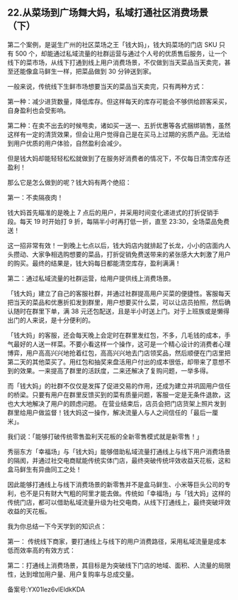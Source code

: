 ## 22.从菜场到广场舞大妈，私域打通社区消费场景（下）
第二个案例，是诞生广州的社区菜场之王「钱大妈」，钱大妈菜场的门店 SKU 只有 500 个，却能通过私域流量的社群运营与通过个人号的优质售后服务，让一个线下的菜市场，从线下打通到线上用户消费场景，不仅做到当天菜品当天卖完，甚至还能像盒马鲜生一样，把菜品做到 30 分钟送到家。


一般来说，传统线下生鲜市场想要当天的菜品当天卖完，只有两种方式：


第一种：减少进货数量，降低库存。但这样每天的库存可能会不够供给顾客采买，自身盈利也会受影响。


第二种：在卖不出去的时候甩卖，诸如买一送一、五折优惠等各式捆绑销售，虽然这样有一定的清货效果，但会让用户觉得自己是在买马上过期的劣质产品。无法给到用户优质的用户体验，自然盈利会减少。


但是钱大妈却能轻轻松松就做到了在服务好消费者的情况下，不仅每日清空库存还盈利！


那么它是怎么做到的呢？钱大妈有两个绝招：


第一：不卖隔夜肉！


钱大妈首先瞄准的是晚上 7 点后的用户，并采用时间变化递进式的打折促销手段。每天 19 时开始打 9 折，每隔半小时再打低一折，直至 23:30，全场菜品免费送！


这一招非常有效！一到晚上七点以后，钱大妈店内就排起了长龙，小小的店面内人头攒动、大家争相选购想要的菜品，打折促销免费送带来的紧张感大大刺激了用户的购买。最终的结果是，钱大妈每日都能清空库存，盈利满满！


第二：通过私域流量的社群运营，给用户提供线上消费场景。


「钱大妈」建立了自己的客服社群，并通过社群提高用户买菜的便捷性。客服每天把当天的菜品和优惠折扣发到群里，用户想要买什么菜，可以让店员拍照，然后确认随时在群里下单，满 38 元还包配送，且是半小时送上门。对于上班族或是懒得出门的人来说，是十分便利的。


「钱大妈」的客服，还会每天晚上会定时在群里发红包，不多，几毛钱的成本，手气最好的人送一样菜。不要小看这样一个操作，这可是一个精心设计的消费者心理博弈，用户高高兴兴地抢着红包，高高兴兴地去门店领奖品，然后顺便在门店里把第二天的其他菜买了。用红包和抽奖来盘活用户付出的成本很低，却带来了意想不到的效果。一来提高了群里的活跃度，二来还解决了复购问题，一举多得。


而「钱大妈」的社群不仅仅是发挥了促进交易的作用，还成为建立并巩固用户信任的桥梁。只要有用户在群里反馈买到的菜有质量问题，客服一定是无条件退款，这也大大地解决了用户的顾虑问题。 在营业结束后，店员会把门店货架上照片发到群里给用户做监督！钱大妈这一操作，解决流量人与人之间信任的「最后一厘米」。


我们说：「能够打破传统零售盈利天花板的全新零售模式就是新零售！」


秀丽东方「幸福场」与「钱大妈」能够借助私域流量打通线上与线下用户消费场景的隔阂，并通过社交电商赋能传统实体门店，最终突破传统坪效收益天花板，这和盒马鲜生有异曲同工之处！


因此能够打通线上与线下消费场景的新零售并不是盒马鲜生、小米等巨头公司的专利，也不是只有财大气粗的阿里才能去做。传统如「幸福场」与「钱大妈」这样的传统门店，都可以借助私域流量升级为社交电商，从线下打通线上，最终突破坪效收益的天花板。


我为你总结一下今天学到的知识点：


第一： 传统线下商家，要打通线上与线下的用户消费路径，采用私域流量是成本低而效率高的有效方式：


第二：打通线上消费场景，其目标是为突破线下门店的地域、面积、人流量的局限性，达到增加用户量、用户复购率与总成交量。


备案号:YX01lez6vlEldkKDA

